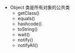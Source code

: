- Object 类是所有对象的公共类
  - getClass()
  - equals()
  - hashcode()
  - toString()
  - wait()
  - notify()
  - notifyAll()
